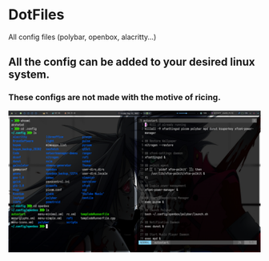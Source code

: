 # DotFiles
All config files (polybar, openbox, alacritty...)

## All the config can be added to your desired linux system.
### These configs are not made with the motive of ricing.

<img src="img.png" align="centre">
